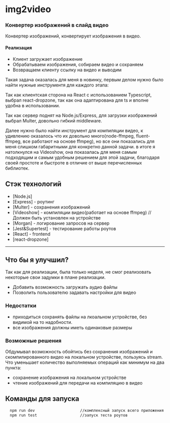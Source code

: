 # img2video

### Конвертер изображений в слайд видео

Конвертер изображений, конвертирует изображения в видео.

#### Реализация

- Клиент загружает изображение
- Обрабатываем изображения, собираем видео и сохраняем
- Возвращаем клиенту ссылку на видео и выводим

Такая задача оказалась для меня в новинку, первым делом нужно было найти нужные инструментя для каждого этапа:

Так как клиентская сторона на React с использованием Typescript, выбрал react-dropzone, так как она адаптирована для ts и вполне удобна в использовании.

Так как сервер поднят на Node.js/Express, для загрузки изображений выбрал Multer, довольно гибкий middleware.

Далее нужно было найти инструмент для компиляции видео, к удивлению оказалось что их довольно много(node-ffmpeg, fluent-ffmpeg, все работают на основе ffmpeg), но все они показались для меня слишком габаритными для конкретно данной задачи. в итоге я натолкнулся на Videoshow, она показалась для меня самым подходящим и самым удобным решением для этой задачи, благодаря своей простоте и быстроте в отличие от выше перечисленных библиотек.

## Стэк технологий
- [Node.js]
- [Express] - роутинг
- [Multer] - сохранения изображений
- [Videoshow] - компиляции видео(работает на основе ffmpeg) //Должен быть установлен на устройстве
- [Morgan] - логирование запросов на сервер
- [Jest&Supertest] - тестирование работы роутов
- [React] - frontend
- [react-dropzone]

***
## Что бы я улучшил?
Так как для реализации, была только неделя, не смог реализовать некоторые свои задумки в плане реализации.

- Добавить возможность загружать аудио файлы
- Позволить пользователю задавать настройки для видео

### Недостатки
- приходиться сохранять файлы на лкоальном устройстве, без видимой на то надобности.
- все изображения должны иметь одинаковые размеры

### Возможные решения
Обдумывал возможность обойтись без сохранения изображений и скомпилированного видео на локальном устройстве, пользуясь stream.
Что уменьшает количество выполняемых операций как минимум на два пункта:
- сохранение изображения на локальном устройстве
- чтение изображений для передачи на компиляцию в видео

## Команды для запуска 
```sh
  npm run dev                    //комплексный запуск всего приложения
  npm run test                   //запуск теста роутов
```

